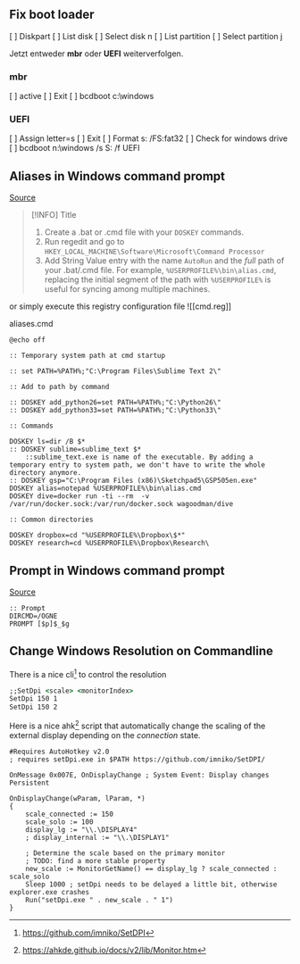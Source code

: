 ## Fix boot loader 

[ ] Diskpart
[ ] List disk
[ ] Select disk n
[ ] List partition
[ ] Select partition j

Jetzt entweder **mbr** oder **UEFI** weiterverfolgen.
### mbr
[ ] active
[ ] Exit
[ ] bcdboot c:\windows

### UEFI

[ ] Assign letter=s
[ ] Exit
[ ] Format s: /FS:fat32
[ ] Check for windows drive
[ ] bcdboot n:\windows /s S: /f UEFI

## Aliases in Windows command prompt

[Source](https://stackoverflow.com/questions/20530996/aliases-in-windows-command-prompt)

> [!INFO] Title
> 1. Create a .bat or .cmd file with your `DOSKEY` commands.
> 2. Run regedit and go to `HKEY_LOCAL_MACHINE\Software\Microsoft\Command Processor`
> 3. Add String Value entry with the name `AutoRun` and the _full_ path of your .bat/.cmd file.
> For example, `%USERPROFILE%\bin\alias.cmd`, replacing the initial segment of the path with `%USERPROFILE%` is useful for syncing among multiple machines.

or simply execute this registry configuration file
![[cmd.reg]]

aliases.cmd
```dos
@echo off

:: Temporary system path at cmd startup

:: set PATH=%PATH%;"C:\Program Files\Sublime Text 2\"

:: Add to path by command

:: DOSKEY add_python26=set PATH=%PATH%;"C:\Python26\"
:: DOSKEY add_python33=set PATH=%PATH%;"C:\Python33\"

:: Commands

DOSKEY ls=dir /B $*
:: DOSKEY sublime=sublime_text $*  
    ::sublime_text.exe is name of the executable. By adding a temporary entry to system path, we don't have to write the whole directory anymore.
:: DOSKEY gsp="C:\Program Files (x86)\Sketchpad5\GSP505en.exe"
DOSKEY alias=notepad %USERPROFILE%\bin\alias.cmd
DOSKEY dive=docker run -ti --rm  -v /var/run/docker.sock:/var/run/docker.sock wagoodman/dive

:: Common directories

DOSKEY dropbox=cd "%USERPROFILE%\Dropbox\$*"
DOSKEY research=cd %USERPROFILE%\Dropbox\Research\
```

## Prompt in Windows command prompt

[Source](https://stackoverflow.com/questions/12028372/how-do-i-change-the-command-line-prompt-in-windows)

```dos
:: Prompt
DIRCMD=/OGNE
PROMPT [$p]$_$g
```

## Change Windows Resolution on Commandline

There is a nice cli[^1] to control the resolution
```cmd
;;SetDpi <scale> <monitorIndex>
SetDpi 150 1
SetDpi 150 2
```

Here is a nice ahk[^2] script that automatically change the scaling of the external display depending on the *connection* state.

```autohotkey
#Requires AutoHotkey v2.0
; requires setDpi.exe in $PATH https://github.com/imniko/SetDPI/

OnMessage 0x007E, OnDisplayChange ; System Event: Display changes
Persistent

OnDisplayChange(wParam, lParam, *)
{
    scale_connected := 150
    scale_solo := 100
    display_lg := "\\.\DISPLAY4"
    ; display_internal := "\\.\DISPLAY1"

    ; Determine the scale based on the primary monitor
    ; TODO: find a more stable property
    new_scale := MonitorGetName() == display_lg ? scale_connected : scale_solo
    Sleep 1000 ; setDpi needs to be delayed a little bit, otherwise explorer.exe crashes
    Run("setDpi.exe " . new_scale . " 1")
}
```

[^1]: https://github.com/imniko/SetDPI
[^2]:  https://ahkde.github.io/docs/v2/lib/Monitor.htm